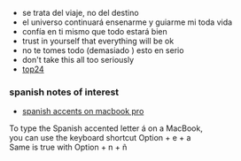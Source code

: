 - se trata del viaje, no del destino
- el universo continuará ensenarme y guiarme mi toda vida
- confía en ti mismo que todo estará bien
- trust in yourself that everything will be ok
- no te tomes todo (demasiado ) esto en serio
- don't take this all too seriously
- [top24](./top/top24.md)

### spanish notes of interest

- [spanish accents on macbook pro](https://github.com/stormasm/spanish/blob/main/misc/macbook.md)

To type the Spanish accented letter á on a MacBook,   
you can use the keyboard shortcut Option + e + a   
Same is true with Option + n + ñ
